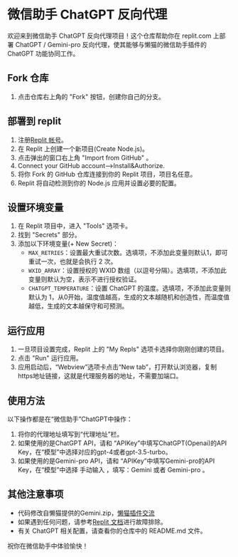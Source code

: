 # 微信助手 ChatGPT 反向代理

欢迎来到微信助手 ChatGPT 反向代理项目！这个仓库帮助你在 replit.com 上部署 ChatGPT / Gemini-pro 反向代理，使其能够与懒猫的微信助手插件的 ChatGPT 功能协同工作。

## Fork 仓库

1. 点击仓库右上角的 "Fork" 按钮，创建你自己的分支。

## 部署到 replit

1. 注册[Replit 帐号](https://replit.com/)。
2. 在 Replit 上创建一个新项目(Create Node.js)。
3. 点击弹出的窗口右上角 "Import from GitHub" 。
4. Connect your GitHub account-->Install&Authorize.
5. 将你 Fork 的 GitHub 仓库连接到你的 Replit 项目，项目名任意。
6. Replit 将自动检测到你的 Node.js 应用并设置必要的配置。

## 设置环境变量

1. 在 Replit 项目中，进入 "Tools" 选项卡。
2. 找到 "Secrets" 部分。
3. 添加以下环境变量(+ New Secret)：
   - `MAX_RETRIES`：设置最大重试次数。选填项，不添加此变量则默认1，即可重试一次，也就是会执行 2 次。
   - `WXID_ARRAY`：设置授权的 WXID 数组（以逗号分隔）。选填项，不添加此变量则默认为空，表示不进行授权验证。
   - `CHATGPT_TEMPERATURE`：设置 ChatGPT 的温度。选填项，不添加此变量则默认为 1，从0开始，温度值越高，生成的文本越随机和创造性，而温度值越低，生成的文本越保守和可预测。

## 运行应用

1. 一旦项目设置完成，Replit 上的 "My Repls" 选项卡选择你刚刚创建的项目。
2. 点击 "Run" 运行应用。
3. 应用启动后，“Webview”选项卡点击“New tab”，打开默认浏览器，复制https地址链接，这就是代理服务器的地址，不需要加端口。

## 使用方法
以下操作都是在“微信助手”ChatGPT中操作：
1. 将你的代理地址填写到“代理地址”栏。
2. 如果使用的是ChatGPT API，请和 “APIKey”中填写ChatGPT(Openai)的API Key，在“模型”中选择对应的gpt-4或者gpt-3.5-turbo。
3. 如果使用的是Gemini-pro API，请和 “APIKey”中填写Gemini-pro的API Key，在“模型”中选择 手动输入 ，填写：Gemini 或者 Gemini-pro 。

## 其他注意事项
- 代码修改自懒猫提供的Gemini.zip，[懒猫插件交流](https://t.me/maogroup)
- 如果遇到任何问题，请参考[Replit 文档](https://docs.replit.com)进行故障排除。
- 有关 ChatGPT 相关配置，请查看你的仓库中的 README.md 文件。

祝你在微信助手中体验愉快！
